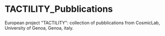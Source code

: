 # TACTILITY_Pubblications

European project "TACTILITY": collection of pubblications from CosmicLab, University of Genoa, Genoa, italy. 
